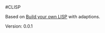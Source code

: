 #CLISP 

Based on [Build your own LISP](http://www.buildyourownlisp.com/contents) with adaptions.

Version: 0.0.1
